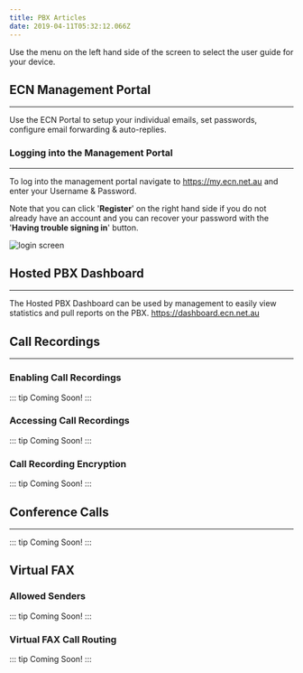 ```yaml
---
title: PBX Articles
date: 2019-04-11T05:32:12.066Z
---
```

Use the menu on the left hand side of the screen to select the user guide for your device.

## ECN Management Portal
---
Use the ECN Portal to setup your individual emails, set passwords, configure email forwarding & auto-replies.

### Logging into the Management Portal
---
To log into the management portal navigate to <https://my.ecn.net.au> and enter your Username & Password.

Note that you can click '**Register**' on the right hand side if you do not already have an account and you can recover your password with the '**Having trouble signing in**' button.

![login screen](/images/screen-shot-2019-04-15-at-2.49.17-pm.png)

## Hosted PBX Dashboard
--- 
The Hosted PBX Dashboard can be used by management to easily view statistics and pull reports on the PBX.
<https://dashboard.ecn.net.au>
## Call Recordings
---
### Enabling Call Recordings
::: tip 
Coming Soon! 
:::
### Accessing Call Recordings
::: tip 
Coming Soon! 
:::
### Call Recording Encryption
::: tip 
Coming Soon! 
:::
## Conference Calls
---
::: tip 
Coming Soon! 
:::
## Virtual FAX
### Allowed Senders
::: tip 
Coming Soon! 
:::
### Virtual FAX Call Routing
::: tip 
Coming Soon! 
:::
